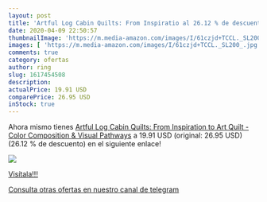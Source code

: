 ```yaml
---
layout: post
title: 'Artful Log Cabin Quilts: From Inspiratio al 26.12 % de descuento'
date: 2020-04-09 22:50:57
thumbnailImage: 'https://m.media-amazon.com/images/I/61czjd+TCCL._SL200_.jpg'
images: [ 'https://m.media-amazon.com/images/I/61czjd+TCCL._SL200_.jpg' ]
comments: true
category: ofertas
author: ring
slug: 1617454508
description:
actualPrice: 19.91 USD
comparePrice: 26.95 USD
inStock: true
---
```


Ahora mismo tienes [Artful Log Cabin Quilts: From Inspiration to Art Quilt - Color  Composition & Visual Pathways](https://www.amazon.com/dp/1617454508/?tag=redken08-20) a 19.91 USD (original: 26.95 USD) (26.12 %  de descuento) en el siguiente enlace!

[![](https://m.media-amazon.com/images/I/61czjd+TCCL._SL200_.jpg)](https://www.amazon.com/dp/1617454508/?tag=redken08-20)

[Visítala!!!](https://www.amazon.com/dp/1617454508/?tag=redken08-20)

[Consulta otras ofertas en nuestro canal de telegram](https://t.me/s/ofertas25)
